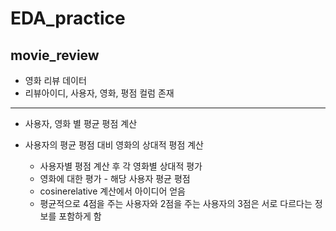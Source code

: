 # EDA_practice
## movie_review
* 영화 리뷰 데이터
* 리뷰아이디, 사용자, 영화, 평점 컬럼 존재
___
* 사용자, 영화 별 평균 평점 계산

* 사용자의 평균 평점 대비 영화의 상대적 평점 계산

    * 사용자별 평점 계산 후 각 영화별 상대적 평가
    * 영화에 대한 평가 - 해당 사용자 평균 평점
    * cosinerelative 계산에서 아이디어 얻음
    * 평균적으로 4점을 주는 사용자와 2점을 주는 사용자의 3점은 서로 다르다는 정보를 포함하게 함